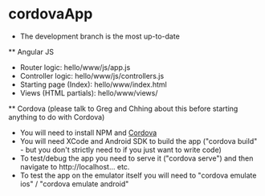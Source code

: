 # cordovaApp

- The development branch is the most up-to-date

** Angular JS
- Router logic: hello/www/js/app.js
- Controller logic: hello/www/js/controllers.js
- Starting page (Index): hello/www/index.html
- Views (HTML partials): hello/www/views/

** Cordova (please talk to Greg and Chhing about this before starting anything to do with Cordova)
- You will need to install NPM and [Cordova](http://cordova.apache.org/docs/en/5.0.0/guide_overview_index.md.html#Overview)
- You will need XCode and Android SDK to build the app ("cordova build" - but you don't strictly need to if you just want to write code)
- To test/debug the app you need to serve it ("cordova serve") and then navigate to http://localhost... etc.
- To test the app on the emulator itself you will need to "cordova emulate ios" / "cordova emulate android"
